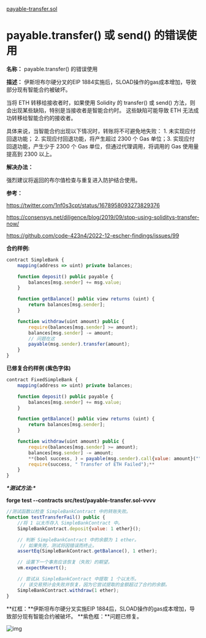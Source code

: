 [payable-transfer.sol](https://github.com/SunWeb3Sec/DeFiVulnLabs/blob/main/src/test/payable-transfer.sol)

# payable.transfer() 或 send() 的错误使用

**名称：** payable.transfer() 的错误使用

**描述：** 伊斯坦布尔硬分叉的EIP 1884实施后，SLOAD操作的gas成本增加，导致部分现有智能合约被破坏。

当将 ETH 转移给接收者时，如果使用 Solidity 的 transfer() 或 send() 方法，则会出现某些缺陷，特别是当接收者是智能合约时。 这些缺陷可能导致 ETH 无法成功转移给智能合约的接收者。

具体来说，当智能合约出现以下情况时，转账将不可避免地失败： 1. 未实现应付回退功能； 2. 实现应付回退功能，将产生超过 2300 个 Gas 单位；3. 实现应付回退功能，产生少于 2300 个 Gas 单位，但通过代理调用，将调用的 Gas 使用量提高到 2300 以上。

**解决办法：**

强烈建议将返回的布尔值检查与重复进入防护结合使用。

**参考：**

https://twitter.com/1nf0s3cpt/status/1678958093273829376

https://consensys.net/diligence/blog/2019/09/stop-using-soliditys-transfer-now/

https://github.com/code-423n4/2022-12-escher-findings/issues/99

**合约样例:**

```jsx
contract SimpleBank {
    mapping(address => uint) private balances;

    function deposit() public payable {
        balances[msg.sender] += msg.value;
    }

    function getBalance() public view returns (uint) {
        return balances[msg.sender];
    }

    function withdraw(uint amount) public {
        require(balances[msg.sender] >= amount);
        balances[msg.sender] -= amount;
        // 问题在这
        payable(msg.sender).transfer(amount);
    }
}
```

**已修复合约样例 (紫色字体)**

```jsx
contract FixedSimpleBank {
    mapping(address => uint) private balances;

    function deposit() public payable {
        balances[msg.sender] += msg.value;
    }

    function getBalance() public view returns (uint) {
        return balances[msg.sender];
    }

    function withdraw(uint amount) public {
        require(balances[msg.sender] >= amount);
        balances[msg.sender] -= amount;
        **(bool success, ) = payable(msg.sender).call{value: amount}("");
        require(success, " Transfer of ETH Failed");**
    }
}
```

***\*测试方法:\****

**forge test --contracts src/test/**payable-transfer.sol**-vvvv**

```jsx
//测试函数以检查 SimpleBankContract 中的转账失败。
function testTransferFail() public {
    //将 1 以太币存入 SimpleBankContract 中。
    SimpleBankContract.deposit{value: 1 ether}();

    // 判断 SimpleBankContract 中的余额为 1 ether。
     // 如果失败，测试将因错误而终止。
    assertEq(SimpleBankContract.getBalance(), 1 ether);

    // 设置下一个事务应该恢复（失败）的期望。
    vm.expectRevert();

    // 尝试从 SimpleBankContract 中提取 1 个以太币。
     // 该交易预计会失败并恢复，因为它尝试提取的金额超过了合约的余额。
    SimpleBankContract.withdraw(1 ether);
}
```

**红框：**伊斯坦布尔硬分叉实施EIP 1884后，SLOAD操作的gas成本增加，导致部分现有智能合约被破坏。 **紫色框：**问题已修复。

![img](https://web3sec.notion.site/image/https%3A%2F%2Fs3-us-west-2.amazonaws.com%2Fsecure.notion-static.com%2Fd87dfd5f-fcae-4673-9922-3bf112565db1%2FUntitled.png?table=block&id=6d42b103-1253-4fe4-8846-e80207524fac&spaceId=369b5001-5511-4fe6-a099-48af1d841f20&width=2000&userId=&cache=v2)